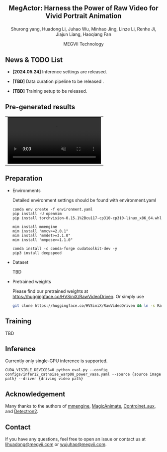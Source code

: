 ## <p align=center>MegActor: Harness the Power of Raw Video for Vivid Portrait Animation</p>

<p align=center>Shurong yang, Huadong Li, Juhao Wu, Minhao Jing, Linze Li, Renhe Ji, Jiajun Liang, Haoqiang Fan</p>

<p align=center>MEGVII Technology</p>

## News & TODO List
- **[2024.05.24]** Inference settings are released.

- **[TBD]** Data curation pipeline to be released .

- **[TBD]** Training setup to be released.

## Pre-generated results

<table class="center">
<tr>
    <td width=100% style="border: none">
        <video controls autoplay loop src="https://github.com/megvii-research/MegFaceAnimate/assets/29685592/c42abb91-585e-4ef8-acae-69d9ca510ef8
" muted="true"></video>
    </td>
</tr>
</table>

## Preparation
* Environments
  
  Detailed environment settings should be found with environment.yaml
    ```
    conda env create -f environment.yaml
    pip install -U openmim
    pip install torchvision-0.15.1%2Bcu117-cp310-cp310-linux_x86_64.whl
    
    mim install mmengine
    mim install "mmcv>=2.0.1"
    mim install "mmdet>=3.1.0"
    mim install "mmpose>=1.1.0"
    
    conda install -c conda-forge cudatoolkit-dev -y
    pip3 install deepspeed
    ```
* Dataset
  
  TBD
  
* Pretrained weights
  
  Please find our pretrained weights at https://huggingface.co/HVSiniX/RawVideoDriven.
  Or simply use
    ```bash
    git clone https://huggingface.co/HVSiniX/RawVideoDriven && ln -s RawVideoDriven/weights weights
    ```
## Training
TBD
## Inference
Currently only single-GPU inference is supported.

    CUDA_VISIBLE_DEVICES=0 python eval.py --config configs/infer12_catnoise_warp08_power_vasa.yaml --source {source image path} --driver {driving video path}


## Acknowledgement
Many thanks to the authors of [mmengine](https://github.com/open-mmlab/mmengine), [MagicAnimate](https://github.com/magic-research/magic-animate), [Controlnet_aux](https://github.com/huggingface/controlnet_aux), and [Detectron2](https://github.com/facebookresearch/detectron2).



## Contact
If you have any questions, feel free to open an issue or contact us at lihuadong@megvii.com or wujuhao@megvii.com.

